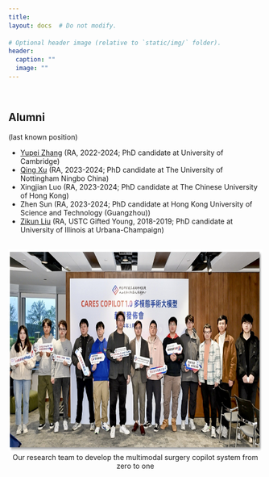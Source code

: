 ```yaml
---
title:
layout: docs  # Do not modify.

# Optional header image (relative to `static/img/` folder).
header:
  caption: ""
  image: ""
---
```


<br>
<h2><b>Alumni</b></h2> (last known position)
<ul>
<li><a href="https://helenypzhang.github.io/">Yupei Zhang</a> (RA, 2022-2024; PhD candidate at University of Cambridge)</li>
<li><a href="https://scholar.google.com/citations?hl=zh-CN&user=IzA-Ij8AAAAJ&view_op=list_works&authuser=1&sortby=pubdate">Qing Xu</a> (RA, 2023-2024; PhD candidate at The University of Nottingham Ningbo China)</li>
<li>Xingjian Luo</a> (RA, 2023-2024; PhD candidate at The Chinese University of Hong Kong)</li>
<li>Zhen Sun</a> (RA, 2023-2024; PhD candidate at Hong Kong University of Science and Technology (Guangzhou))</li>
<li><a href="https://zikunliu6.github.io/">Zikun Liu</a> (RA, USTC Gifted Young, 2018-2019; PhD candidate at University of Illinois at Urbana-Champaign)</li>
</ul>
<br>

<div style="margin: 0 auto; text-align: center; overflow: hidden;"> 
    <img src="copilot_team.jpg" width="800px" height="400px">
   Our research team to develop the multimodal surgery copilot system from zero to one
</div>









